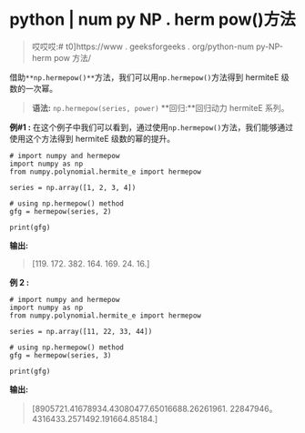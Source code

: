 # python | num py NP . herm pow()方法

> 哎哎哎:# t0]https://www . geeksforgeeks . org/python-num py-NP-herm pow 方法/

借助`**np.hermepow()**`方法，我们可以用`np.hermepow()`方法得到 hermiteE 级数的一次幂。

> **语法:** `np.hermepow(series, power)`
> **回归:**回归动力 hermiteE 系列。

**例#1 :**
在这个例子中我们可以看到，通过使用`np.hermepow()`方法，我们能够通过使用这个方法得到 hermiteE 级数的幂的提升。

```
# import numpy and hermepow
import numpy as np
from numpy.polynomial.hermite_e import hermepow

series = np.array([1, 2, 3, 4])

# using np.hermepow() method
gfg = hermepow(series, 2)

print(gfg)
```

**输出:**

> [119\. 172\. 382\. 164\. 169\. 24\. 16.]

**例 2 :**

```
# import numpy and hermepow
import numpy as np
from numpy.polynomial.hermite_e import hermepow

series = np.array([11, 22, 33, 44])

# using np.hermepow() method
gfg = hermepow(series, 3)

print(gfg)
```

**输出:**

> [8905721.41678934.43080477.65016688.26261961.
> 22847946。4316433.2571492.191664.85184.]